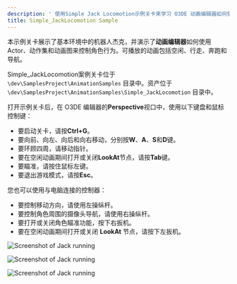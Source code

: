```yaml
---
description: ' 使用Simple Jack Locomotion示例关卡来学习 O3DE 动画编辑器如何使用Actor、运动集和动画图来控制角色行为。 '
title: Simple_JackLocomotion Sample
---
```


本示例关卡展示了基本环境中的机器人杰克，并演示了**动画编辑器**如何使用Actor、动作集和动画图来控制角色行为。可播放的动画包括空闲、行走、奔跑和导航。

Simple\_JackLocomotion案例关卡位于 `\dev\SamplesProject\AnimationSamples` 目录中。资产位于 `\dev\SamplesProject\AnimationSamples\Simple_JackLocomotion` 目录中。

打开示例关卡后，在 O3DE 编辑器的**Perspective**视口中，使用以下键盘和鼠标控制键：
+ 要启动关卡，请按**Ctrl+G**。
+ 要向前、向左、向后和向右移动，分别按**W**、**A**、**S**和**D**键。
+ 要环顾四周，请移动指针。
+ 要在空闲动画期间打开或关闭**LookAt**节点，请按**Tab**键。
+ 要瞄准，请按住鼠标左键。
+ 要退出游戏模式，请按**Esc**。

您也可以使用与电脑连接的控制器：
+ 要控制移动方向，请使用左操纵杆。
+ 要控制角色周围的摄像头导航，请使用右操纵杆。
+ 要打开或关闭角色瞄准功能，按下右扳机。
+ 要在空闲动画期间打开或关闭 **LookAt** 节点，请按下左扳机。

![Screenshot of Jack running](/images/user-guide/actor-animation/animation-editor-jack-sample-01.png)

![Screenshot of Jack running](/images/user-guide/actor-animation/animation-editor-jack-sample-02.png)

![Screenshot of Jack running](/images/user-guide/actor-animation/animation-editor-jack-sample-03.png)

